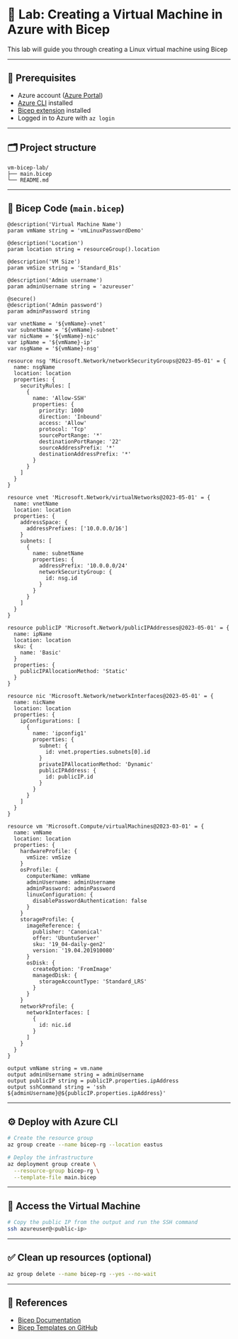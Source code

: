 # 🚀 Lab: Creating a Virtual Machine in Azure with Bicep

This lab will guide you through creating a Linux virtual machine using Bicep

---

## 🧱 Prerequisites

- Azure account ([Azure Portal](https://portal.azure.com))
- [Azure CLI](https://learn.microsoft.com/en-us/cli/azure/install-azure-cli) installed
- [Bicep extension](https://learn.microsoft.com/en-us/azure/azure-resource-manager/bicep/install) installed
- Logged in to Azure with `az login`

---

## 🗂️ Project structure

```
vm-bicep-lab/
├── main.bicep
└── README.md
```

---

## 📝 Bicep Code (`main.bicep`)

```bicep
@description('Virtual Machine Name')
param vmName string = 'vmLinuxPasswordDemo'

@description('Location')
param location string = resourceGroup().location

@description('VM Size')
param vmSize string = 'Standard_B1s'

@description('Admin username')
param adminUsername string = 'azureuser'

@secure()
@description('Admin password')
param adminPassword string

var vnetName = '${vmName}-vnet'
var subnetName = '${vmName}-subnet'
var nicName = '${vmName}-nic'
var ipName = '${vmName}-ip'
var nsgName = '${vmName}-nsg'

resource nsg 'Microsoft.Network/networkSecurityGroups@2023-05-01' = {
  name: nsgName
  location: location
  properties: {
    securityRules: [
      {
        name: 'Allow-SSH'
        properties: {
          priority: 1000
          direction: 'Inbound'
          access: 'Allow'
          protocol: 'Tcp'
          sourcePortRange: '*'
          destinationPortRange: '22'
          sourceAddressPrefix: '*'
          destinationAddressPrefix: '*'
        }
      }
    ]
  }
}

resource vnet 'Microsoft.Network/virtualNetworks@2023-05-01' = {
  name: vnetName
  location: location
  properties: {
    addressSpace: {
      addressPrefixes: ['10.0.0.0/16']
    }
    subnets: [
      {
        name: subnetName
        properties: {
          addressPrefix: '10.0.0.0/24'
          networkSecurityGroup: {
            id: nsg.id
          }
        }
      }
    ]
  }
}

resource publicIP 'Microsoft.Network/publicIPAddresses@2023-05-01' = {
  name: ipName
  location: location
  sku: {
    name: 'Basic'
  }
  properties: {
    publicIPAllocationMethod: 'Static'
  }
}

resource nic 'Microsoft.Network/networkInterfaces@2023-05-01' = {
  name: nicName
  location: location
  properties: {
    ipConfigurations: [
      {
        name: 'ipconfig1'
        properties: {
          subnet: {
            id: vnet.properties.subnets[0].id
          }
          privateIPAllocationMethod: 'Dynamic'
          publicIPAddress: {
            id: publicIP.id
          }
        }
      }
    ]
  }
}

resource vm 'Microsoft.Compute/virtualMachines@2023-03-01' = {
  name: vmName
  location: location
  properties: {
    hardwareProfile: {
      vmSize: vmSize
    }
    osProfile: {
      computerName: vmName
      adminUsername: adminUsername
      adminPassword: adminPassword
      linuxConfiguration: {
        disablePasswordAuthentication: false
      }
    }
    storageProfile: {
      imageReference: {
        publisher: 'Canonical'
        offer: 'UbuntuServer'
        sku: '19_04-daily-gen2'
        version: '19.04.201910080'
      }
      osDisk: {
        createOption: 'FromImage'
        managedDisk: {
          storageAccountType: 'Standard_LRS'
        }
      }
    }
    networkProfile: {
      networkInterfaces: [
        {
          id: nic.id
        }
      ]
    }
  }
}

output vmName string = vm.name
output adminUsername string = adminUsername
output publicIP string = publicIP.properties.ipAddress
output sshCommand string = 'ssh ${adminUsername}@${publicIP.properties.ipAddress}'
```

---

## ⚙️ Deploy with Azure CLI

```bash
# Create the resource group
az group create --name bicep-rg --location eastus

# Deploy the infrastructure
az deployment group create \
  --resource-group bicep-rg \
  --template-file main.bicep
```

---

## 📡 Access the Virtual Machine

```bash
# Copy the public IP from the output and run the SSH command
ssh azureuser@<public-ip>
```

---

## ✅ Clean up resources (optional)

```bash
az group delete --name bicep-rg --yes --no-wait
```

---

## 📁 References

- [Bicep Documentation](https://learn.microsoft.com/en-us/azure/azure-resource-manager/bicep/)
- [Bicep Templates on GitHub](https://github.com/Azure/bicep)

